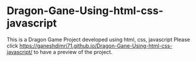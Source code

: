 # Dragon-Gane-Using-html-css-javascript
This is a Dragon Game Project developed using html, css, javascript
Please click https://ganeshdimri71.github.io/Dragon-Gane-Using-html-css-javascript/ to have a preview of the project.
